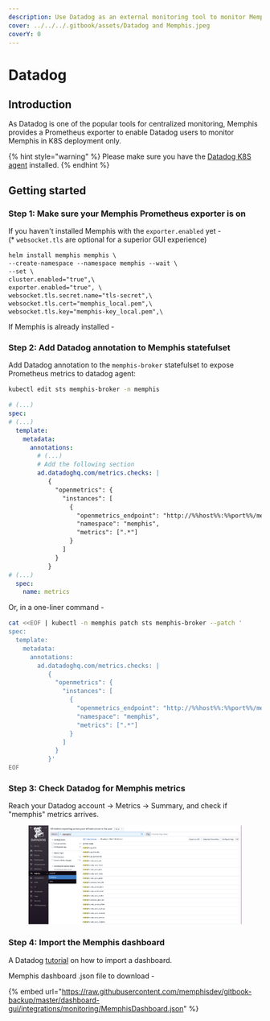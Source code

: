 ```yaml
---
description: Use Datadog as an external monitoring tool to monitor Memphis
cover: ../../../.gitbook/assets/Datadog and Memphis.jpeg
coverY: 0
---
```


# Datadog

## Introduction

As Datadog is one of the popular tools for centralized monitoring, Memphis provides a Prometheus exporter to enable Datadog users to monitor Memphis in K8S deployment only.

{% hint style="warning" %}
Please make sure you have the [Datadog K8S agent](https://docs.datadoghq.com/containers/kubernetes/installation/?tab=operator) installed.
{% endhint %}

## Getting started

### Step 1: Make sure your Memphis Prometheus exporter is on

If you haven't installed Memphis with the `exporter.enabled` yet -\
(\* `websocket.tls` are optional for a superior GUI experience)

```
helm install memphis memphis \
--create-namespace --namespace memphis --wait \
--set \
cluster.enabled="true",\
exporter.enabled="true", \
websocket.tls.secret.name="tls-secret",\
websocket.tls.cert="memphis_local.pem",\
websocket.tls.key="memphis-key_local.pem",\
```

If Memphis is already installed -

### Step 2: Add Datadog annotation to Memphis statefulset

Add Datadog annotation to the `memphis-broker` statefulset to expose Prometheus metrics to datadog agent:

```bash
kubectl edit sts memphis-broker -n memphis
```

```yaml
# (...)
spec:
# (...)
  template:
    metadata:
      annotations:
        # (...)
        # Add the following section
        ad.datadoghq.com/metrics.checks: |
           {
             "openmetrics": {
               "instances": [
                 {
                   "openmetrics_endpoint": "http://%%host%%:%%port%%/metrics",
                   "namespace": "memphis",
                   "metrics": [".*"]
                 }
               ]
             }
           }
# (...)
  spec:
    name: metrics
```

Or, in a one-liner command -

```bash
cat <<EOF | kubectl -n memphis patch sts memphis-broker --patch '
spec:
  template:
    metadata:
      annotations:
        ad.datadoghq.com/metrics.checks: |
           {
             "openmetrics": {
               "instances": [
                 {
                   "openmetrics_endpoint": "http://%%host%%:%%port%%/metrics",
                   "namespace": "memphis",
                   "metrics": [".*"]
                 }
               ]
             }
           }'
EOF
```

### Step 3: Check Datadog for Memphis metrics

Reach your Datadog account -> Metrics -> Summary, and check if "memphis" metrics arrives.

<figure><img src="../../../.gitbook/assets/Screenshot 2023-01-24 at 12.14.53.png" alt=""><figcaption></figcaption></figure>

### Step 4: Import the Memphis dashboard

A Datadog [tutorial](https://docs.datadoghq.com/dashboards/#copy-import-or-export-dashboard-json) on how to import a dashboard.

Memphis dashboard .json file to download -

{% embed url="https://raw.githubusercontent.com/memphisdev/gitbook-backup/master/dashboard-gui/integrations/monitoring/MemphisDashboard.json" %}
